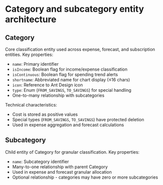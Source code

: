 # Category and subcategory entity architecture

## Category

Core classification entity used across expense, forecast, and subscription entities. Key properties:

- `name`: Primary identifier
- `isIncome`: Boolean flag for income/expense classification
- `isContinuous`: Boolean flag for spending trend alerts
- `shortname`: Abbreviated name for chart display (≤16 chars)
- `icon`: Reference to Ant Design icon
- `type`: Enum (`FROM_SAVINGS`, `TO_SAVINGS`) for special handling
- One-to-many relationship with subcategories

Technical characteristics:

- Cost is stored as positive values
- Special types (`FROM_SAVINGS`, `TO_SAVINGS`) have protected deletion
- Used in expense aggregation and forecast calculations

## Subcategory

Child entity of Category for granular classification. Key properties:

- `name`: Subcategory identifier
- Many-to-one relationship with parent Category
- Used in expense and forecast granular allocation
- Optional relationship - categories may have zero or more subcategories
